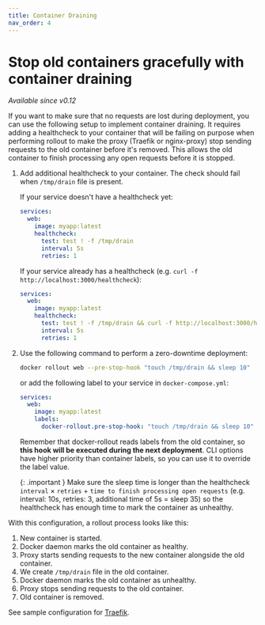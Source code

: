 ```yaml
---
title: Container Draining
nav_order: 4
---
```


# Stop old containers gracefully with container draining

*Available since v0.12*

If you want to make sure that no requests are lost during deployment, you can use the following setup to implement container draining. It requires adding a healthcheck to your container that will be failing on purpose when performing rollout to make the proxy (Traefik or nginx-proxy) stop sending requests to the old container before it's removed. This allows the old container to finish processing any open requests before it is stopped.

1. Add additional healthcheck to your container. The check should fail when `/tmp/drain` file is present.

   If your service doesn't have a healthcheck yet:

   ```yml
   services:
     web:
       image: myapp:latest
       healthcheck:
         test: test ! -f /tmp/drain
         interval: 5s
         retries: 1
   ```

   If your service already has a healthcheck (e.g. `curl -f http://localhost:3000/healthcheck`):

   ```yml
   services:
     web:
       image: myapp:latest
       healthcheck:
         test: test ! -f /tmp/drain && curl -f http://localhost:3000/healthcheck
         interval: 5s
         retries: 1
   ```


2. Use the following command to perform a zero-downtime deployment:

   ```bash
   docker rollout web --pre-stop-hook "touch /tmp/drain && sleep 10"
   ```

   or add the following label to your service in `docker-compose.yml`:

   ```yml
   services:
     web:
       image: myapp:latest
       labels:
         docker-rollout.pre-stop-hook: "touch /tmp/drain && sleep 10"
   ```

   Remember that docker-rollout reads labels from the old container, so **this hook will be executed during the next deployment**. CLI options have higher priority than container labels, so you can use it to override the label value.

   {: .important }
   Make sure the sleep time is longer than the healthcheck `interval` × `retries` + `time to finish processing open requests` (e.g. interval: 10s, retries: 3, additional time of 5s = sleep 35) so the healthcheck has enough time to mark the container as unhealthy.

With this configuration, a rollout process looks like this:

1. New container is started.
2. Docker daemon marks the old container as healthy.
3. Proxy starts sending requests to the new container alongside the old container.
4. We create `/tmp/drain` file in the old container.
5. Docker daemon marks the old container as unhealthy.
6. Proxy stops sending requests to the old container.
7. Old container is removed.

See sample configuration for [Traefik](examples/container-draining).
